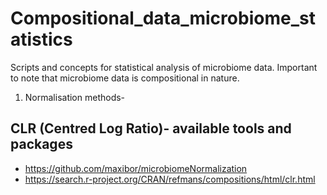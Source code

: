 # Compositional_data_microbiome_statistics
Scripts and concepts for statistical analysis of microbiome data. Important to note that microbiome data is compositional in nature.
1. Normalisation methods-
## CLR (Centred Log Ratio)- available tools and packages
- https://github.com/maxibor/microbiomeNormalization
- https://search.r-project.org/CRAN/refmans/compositions/html/clr.html
